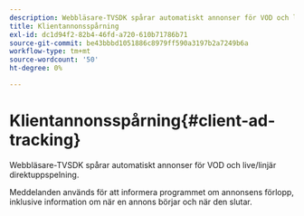 ```yaml
---
description: Webbläsare-TVSDK spårar automatiskt annonser för VOD och live/linjär direktuppspelning.
title: Klientannonsspårning
exl-id: dc1d94f2-82b4-46fd-a720-610b71786b71
source-git-commit: be43bbbd1051886c8979ff590a3197b2a7249b6a
workflow-type: tm+mt
source-wordcount: '50'
ht-degree: 0%

---
```


# Klientannonsspårning{#client-ad-tracking}

Webbläsare-TVSDK spårar automatiskt annonser för VOD och live/linjär direktuppspelning.

Meddelanden används för att informera programmet om annonsens förlopp, inklusive information om när en annons börjar och när den slutar.

